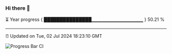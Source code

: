 ### Hi there 👋

⏳ Year progress { ███████████████▁▁▁▁▁▁▁▁▁▁▁▁▁▁▁ } 50.21 %

---

⏰ Updated on Tue, 02 Jul 2024 18:23:10 GMT

![Progress Bar CI](https://github.com/liununu/liununu/workflows/Progress%20Bar%20CI/badge.svg)
